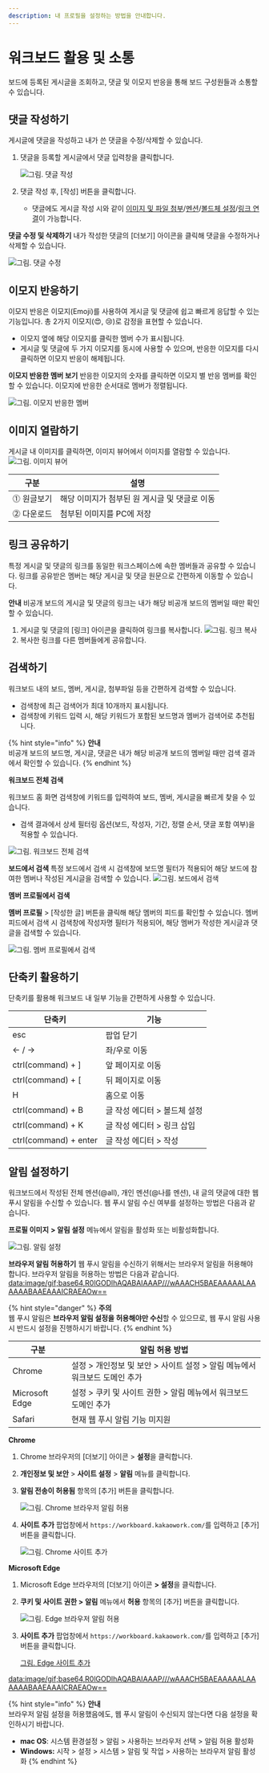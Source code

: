 ```yaml
---
description: 내 프로필을 설정하는 방법을 안내합니다.
---
```


# 워크보드 활용 및 소통

보드에 등록된 게시글을 조회하고, 댓글 및 이모지 반응을 통해 보드 구성원들과 소통할 수 있습니다.

## 댓글 작성하기

게시글에 댓글을 작성하고 내가 쓴 댓글을 수정/삭제할 수 있습니다.

1.  댓글을 등록할 게시글에서 댓글 입력창을 클릭합니다.

    ![그림. 댓글 작성](https://s3-us-west-2.amazonaws.com/secure.notion-static.com/0974ba83-11e0-4508-b768-5a550549c470/%E1%84%83%E1%85%A2%E1%86%BA%E1%84%80%E1%85%B3%E1%86%AF\_%E1%84%8C%E1%85%A1%E1%86%A8%E1%84%89%E1%85%A5%E1%86%BC\_\(1\).png)
2. 댓글 작성 후, \[작성] 버튼을 클릭합니다.
   * 댓글에도 게시글 작성 시와 같이 [이미지 및 파일 첨부](https://www.notion.so/7-ab7d617e4b4e43c5bd2e832ba8993c1b)/[멘션](https://www.notion.so/7-ab7d617e4b4e43c5bd2e832ba8993c1b)/[볼드체 설정](https://www.notion.so/7-ab7d617e4b4e43c5bd2e832ba8993c1b)/[링크 연결](https://www.notion.so/7-ab7d617e4b4e43c5bd2e832ba8993c1b)이 가능합니다.

**댓글 수정 및 삭제하기** 내가 작성한 댓글의 \[더보기] 아이콘을 클릭해 댓글을 수정하거나 삭제할 수 있습니다.

![그림. 댓글 수정](https://s3-us-west-2.amazonaws.com/secure.notion-static.com/ae4c1940-0af5-4faa-b35d-7c0710b54f1a/\_.png)

## 이모지 반응하기

이모지 반응은 이모지(Emoji)를 사용하여 게시글 및 댓글에 쉽고 빠르게 응답할 수 있는 기능입니다. 총 2가지 이모지(😍, 😢)로 감정을 표현할 수 있습니다.

* 이모지 옆에 해당 이모지를 클릭한 멤버 수가 표시됩니다.
* 게시글 및 댓글에 두 가지 이모지를 동시에 사용할 수 있으며, 반응한 이모지를 다시 클릭하면 이모지 반응이 해제됩니다.

**이모지 반응한 멤버 보기** 반응한 이모지의 숫자를 클릭하면 이모지 별 반응 멤버를 확인할 수 있습니다. 이모지에 반응한 순서대로 멤버가 정렬됩니다.

![그림. 이모지 반응한 멤버](https://s3-us-west-2.amazonaws.com/secure.notion-static.com/50bb0e10-b21c-4c1d-af8c-f56f05a8efc9/%EC%9D%B4%EB%AA%A8%EC%A7%80\_%EB%B0%98%EC%9D%91%ED%95%9C\_%EB%A9%A4%EB%B2%84.png)

## 이미지 열람하기

게시글 내 이미지를 클릭하면, 이미지 뷰어에서 이미지를 열람할 수 있습니다. ![그림. 이미지 뷰어](https://s3-us-west-2.amazonaws.com/secure.notion-static.com/49e6a7a2-ff72-43a7-9d95-d8fec5e0fcfa/%EC%9D%B4%EB%AF%B8%EC%A7%80\_%EB%B7%B0%EC%96%B4.png)

| 구분     | 설명                         |
| ------ | -------------------------- |
| ⓵ 원글보기 | 해당 이미지가 첨부된 원 게시글 및 댓글로 이동 |
| ⓶ 다운로드 | 첨부된 이미지를 PC에 저장            |

## 링크 공유하기

특정 게시글 및 댓글의 링크를 동일한 워크스페이스에 속한 멤버들과 공유할 수 있습니다. 링크를 공유받은 멤버는 해당 게시글 및 댓글 원문으로 간편하게 이동할 수 있습니다.

**안내** 비공개 보드의 게시글 및 댓글의 링크는 내가 해당 비공개 보드의 멤버일 때만 확인할 수 있습니다.

1. 게시글 및 댓글의 \[링크] 아이콘을 클릭하여 링크를 복사합니다. ![그림. 링크 복사](https://s3-us-west-2.amazonaws.com/secure.notion-static.com/c04eace2-4150-4d6a-a5c5-6362f4ce9f80/Untitled.png)
2. 복사한 링크를 다른 멤버들에게 공유합니다.

## 검색하기

워크보드 내의 보드, 멤버, 게시글, 첨부파일 등을 간편하게 검색할 수 있습니다.

* 검색창에 최근 검색어가 최대 10개까지 표시됩니다.
* 검색창에 키워드 입력 시, 해당 키워드가 포함된 보드명과 멤버가 검색어로 추천됩니다.

{% hint style="info" %}
**안내**<br>
비공개 보드의 보드명, 게시글, 댓글은 내가 해당 비공개 보드의 멤버일 때만 검색 결과에서 확인할 수 있습니다.
{% endhint %}

**워크보드 전체 검색**

워크보드 홈 화면 검색창에 키워드를 입력하여 보드, 멤버, 게시글을 빠르게 찾을 수 있습니다.

* 검색 결과에서 상세 필터링 옵션(보드, 작성자, 기간, 정렬 순서, 댓글 포함 여부)을 적용할 수 있습니다.

![그림. 워크보드 전체 검색](https://s3-us-west-2.amazonaws.com/secure.notion-static.com/d084a0ce-a56c-4a73-a11b-82e79d4f6d1b/Untitled.png)

**보드에서 검색** 특정 보드에서 검색 시 검색창에 보드명 필터가 적용되어 해당 보드에 참여한 멤버나 작성된 게시글을 검색할 수 있습니다. ![그림. 보드에서 검색](https://s3-us-west-2.amazonaws.com/secure.notion-static.com/4a5bcd3d-ca40-451b-8fcf-f9138167b24b/Untitled.png)

**멤버 프로필에서 검색**

**멤버 프로필** > \[작성한 글] 버튼을 클릭해 해당 멤버의 피드를 확인할 수 있습니다. 멤버 피드에서 검색 시 검색창에 작성자명 필터가 적용되어, 해당 멤버가 작성한 게시글과 댓글을 검색할 수 있습니다.

![그림. 멤버 프로필에서 검색](https://s3-us-west-2.amazonaws.com/secure.notion-static.com/38c6682a-a4c0-4605-80a2-20d2ea6afccd/Untitled.png)

## 단축키 활용하기

단축키를 활용해 워크보드 내 일부 기능을 간편하게 사용할 수 있습니다.

| 단축키                   | 기능                |
| --------------------- | ----------------- |
| esc                   | 팝업 닫기             |
| ← / →                 | 좌/우로 이동           |
| ctrl(command) + ]     | 앞 페이지로 이동         |
| ctrl(command) + \[    | 뒤 페이지로 이동         |
| H                     | 홈으로 이동            |
| ctrl(command) + B     | 글 작성 에디터 > 볼드체 설정 |
| ctrl(command) + K     | 글 작성 에디터 > 링크 삽입  |
| ctrl(command) + enter | 글 작성 에디터 > 작성     |

## 알림 설정하기

워크보드에서 작성된 전체 멘션(@all), 개인 멘션(@나를 멘션), 내 글의 댓글에 대한 웹 푸시 알림을 수신할 수 있습니다. 웹 푸시 알림 수신 여부를 설정하는 방법은 다음과 같습니다.

**프로필 이미지** **> 알림 설정** 메뉴에서 알림을 활성화 또는 비활성화합니다.

![그림. 알림 설정](https://s3-us-west-2.amazonaws.com/secure.notion-static.com/2d31d524-9f47-425d-a745-16a3d71802f3/%EC%95%8C%EB%A6%BC\_%EC%84%A4%EC%A0%95.png)

**브라우저 알림 허용하기** 웹 푸시 알림을 수신하기 위해서는 브라우저 알림을 허용해야 합니다. 브라우저 알림을 허용하는 방법은 다음과 같습니다. [data:image/gif;base64,R0lGODlhAQABAIAAAP///wAAACH5BAEAAAAALAAAAAABAAEAAAICRAEAOw==](data:image/gif;base64,R0lGODlhAQABAIAAAP///wAAACH5BAEAAAAALAAAAAABAAEAAAICRAEAOw==)

{% hint style="danger" %}
**주의**\
웹 푸시 알림은 **브라우저 알림 설정을 허용해야만 수신**할 수 있으므로, 웹 푸시 알림 사용 시 반드시 설정을 진행하시기 바랍니다.
{% endhint %}

| 구분             | 알림 허용 방법                                        |
| -------------- | ----------------------------------------------- |
| Chrome         | 설정 > 개인정보 및 보안  > 사이트 설정  > 알림 메뉴에서 워크보드 도메인 추가 |
| Microsoft Edge | 설정 > 쿠키 및 사이트 권한 > 알림 메뉴에서 워크보드 도메인 추가          |
| Safari         | 현재 웹 푸시 알림 기능 미지원                               |

**Chrome**

1. Chrome 브라우저의 \[더보기] 아이콘 > **설정**을 클릭합니다.
2. **개인정보 및 보안**  > **사이트 설정**  > **알림** 메뉴를 클릭합니다.
3.  **알림 전송이 허용됨** 항목의 \[추가] 버튼을 클릭합니다.

    ![그림. Chrome 브라우저 알림 허용](https://s3-us-west-2.amazonaws.com/secure.notion-static.com/f8bab8ad-0ce2-4f33-8d1e-c34f527e5659/Untitled.png)
4.  **사이트 추가** 팝업창에서 `https://workboard.kakaowork.com/`를 입력하고 \[추가] 버튼을 클릭합니다.

    ![그림. Chrome 사이트 추가](https://s3-us-west-2.amazonaws.com/secure.notion-static.com/871ec02a-2b96-433f-9794-eddc97338d9c/Untitled.png)

**Microsoft Edge**

1. Microsoft Edge 브라우저의 \[더보기] 아이콘 **> 설정**을 클릭합니다.
2.  **쿠키 및 사이트 권한 > 알림** 메뉴에서 **허용** 항목의 \[추가] 버튼을 클릭합니다.

    ![그림. Edge 브라우저 알림 허용](https://s3-us-west-2.amazonaws.com/secure.notion-static.com/3c6f396f-2d4d-4213-b26c-9b5499cd8835/Untitled.png)
3.  **사이트 추가** 팝업창에서 `https://workboard.kakaowork.com/`를 입력하고 \[추가] 버튼을 클릭합니다.

    [그림. Edge 사이트 추가](https://oopy.lazyrockets.com/api/v2/notion/image?src=https%3A%2F%2Fs3-us-west-2.amazonaws.com%2Fsecure.notion-static.com%2F081d2440-9457-4839-a134-008239fc3e58%2FEdge\_%25EC%2582%25AC%25EC%259D%25B4%25ED%258A%25B8\_%25EC%25B6%2594%25EA%25B0%2580.png\&blockId=1afbc91b-5880-4cd6-b36b-f8405bb2219d)

[data:image/gif;base64,R0lGODlhAQABAIAAAP///wAAACH5BAEAAAAALAAAAAABAAEAAAICRAEAOw==](data:image/gif;base64,R0lGODlhAQABAIAAAP///wAAACH5BAEAAAAALAAAAAABAAEAAAICRAEAOw==)

{% hint style="info" %}
**안내**<br>
브라우저 알림 설정을 허용했음에도, 웹 푸시 알림이 수신되지 않는다면 다음 설정을 확인하시기 바랍니다.

* **mac OS**: 시스템 환경설정 > 알림 > 사용하는 브라우저 선택 > 알림 허용 활성화
* **Windows:** 시작 > 설정 > 시스템 > 알림 및 작업 > 사용하는 브라우저 알림 활성화
{% endhint %}
